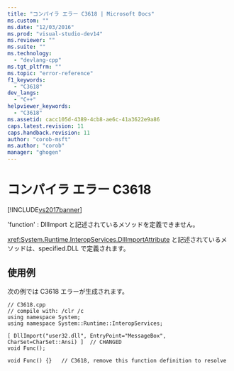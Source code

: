 ```yaml
---
title: "コンパイラ エラー C3618 | Microsoft Docs"
ms.custom: ""
ms.date: "12/03/2016"
ms.prod: "visual-studio-dev14"
ms.reviewer: ""
ms.suite: ""
ms.technology: 
  - "devlang-cpp"
ms.tgt_pltfrm: ""
ms.topic: "error-reference"
f1_keywords: 
  - "C3618"
dev_langs: 
  - "C++"
helpviewer_keywords: 
  - "C3618"
ms.assetid: cacc105d-4389-4cb8-ae6c-41a3622e9a86
caps.latest.revision: 11
caps.handback.revision: 11
author: "corob-msft"
ms.author: "corob"
manager: "ghogen"
---
```

# コンパイラ エラー C3618
[!INCLUDE[vs2017banner](../../assembler/inline/includes/vs2017banner.md)]

'function' : DllImport と記述されているメソッドを定義できません。  
  
 <xref:System.Runtime.InteropServices.DllImportAttribute> と記述されているメソッドは、specified.DLL で定義されます。  
  
## 使用例  
 次の例では C3618 エラーが生成されます。  
  
```  
// C3618.cpp  
// compile with: /clr /c  
using namespace System;  
using namespace System::Runtime::InteropServices;  
  
[ DllImport("user32.dll", EntryPoint="MessageBox", CharSet=CharSet::Ansi) ]  // CHANGED   
void Func();   
  
void Func() {}   // C3618, remove this function definition to resolve  
```